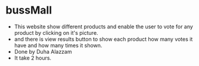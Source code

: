# bussMall
* This website show different products and enable the user to vote for any product by clicking on it's picture.
* and there is view results button to show each product how many votes it have and how many times it shown.
* Done by Duha Alazzam
* It take 2 hours.